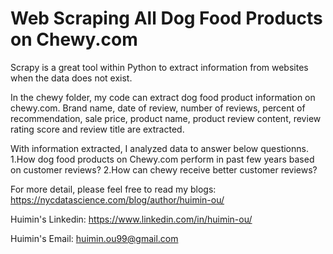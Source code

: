 # Web Scraping All Dog Food Products on Chewy.com

Scrapy is a great tool within Python to extract information from websites when the data does not exist. 

In the chewy folder, my code can extract dog food product information on chewy.com. Brand name, date of review, number of reviews, percent of recommendation, sale price, product name, product review content, review rating score and review title are extracted. 

With information extracted, I analyzed data to answer below questionns. 
1.How dog food products on Chewy.com perform in past few years based on customer reviews?
2.How can chewy receive better customer reviews?

For more detail, please feel free to read my blogs: 
https://nycdatascience.com/blog/author/huimin-ou/

Huimin's Linkedin: 
https://www.linkedin.com/in/huimin-ou/

Huimin's Email:
huimin.ou99@gmail.com
